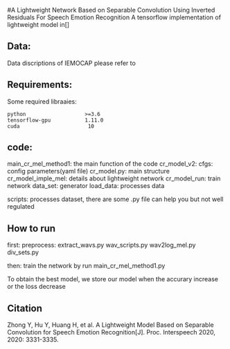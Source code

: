 #A Lightweight Network Based on Separable Convolution Using Inverted Residuals For Speech Emotion Recognition
A tensorflow implementation of lightweight model in[]

## Data:
Data discriptions of IEMOCAP please refer to 
## Requirements:
Some required libraaies:
```
python                   >=3.6   
tensorflow-gpu           1.11.0
cuda                      10
```

## code:
main_cr_mel_method1: the main function of the code
cr_model_v2:
    cfgs: config parameters(yaml file)
    cr_model.py: main structure
    cr_model_imple_mel: details about lightweight network
    cr_model_run: train network
    data_set: generator 
    load_data: processes data

scripts: processes dataset, there are some .py file can help you but not well regulated

## How to run
first: preprocess:
            extract_wavs.py
            wav_scripts.py
            wav2log_mel.py
            div_sets.py
            
then: train the network by run main_cr_mel_method1.py

To obtain the best model, we store our model when the accurary increase or the loss decrease

## Citation
Zhong Y, Hu Y, Huang H, et al. A Lightweight Model Based on Separable Convolution for Speech Emotion Recognition[J]. Proc. Interspeech 2020, 2020: 3331-3335.

    
